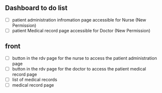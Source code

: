 ## Dashboard to do list
-[ ] patient administration infromation page accessible for Nurse (New Permission)
-[ ] patient Medical record page accessible for Doctor (New Permission)

## front
- [ ] button in the rdv page for the nurse to access the patient administration page
- [ ] button in the rdv page for the doctor to access the patient medical record page
- [ ] list of medical records
- [ ] medical record page